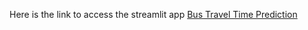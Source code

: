 Here is the link to access the streamlit app [Bus Travel Time Prediction](https://bus-travel-time-prediction-c6dkryls2jyzq9tdkhvtzi.streamlit.app/)
